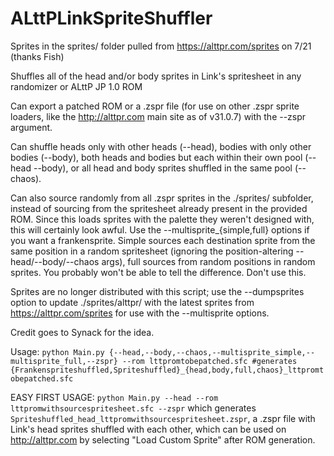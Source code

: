 # ALttPLinkSpriteShuffler

Sprites in the sprites/ folder pulled from https://alttpr.com/sprites on 7/21 (thanks Fish)

Shuffles all of the head and/or body sprites in Link's spritesheet in any randomizer or ALttP JP 1.0 ROM

Can export a patched ROM or a .zspr file (for use on other .zspr sprite loaders, like
the http://alttpr.com main site as of v31.0.7) with the --zspr argument.

Can shuffle heads only with other heads (--head), bodies with only other bodies (--body),
both heads and bodies but each within their own pool (--head --body), or all head and body
sprites shuffled in the same pool (--chaos).

Can also source randomly from all .zspr sprites in the ./sprites/ subfolder, instead of
sourcing from the spritesheet already present in the provided ROM.  Since this loads
sprites with the palette they weren't designed with, this will certainly look awful.
Use the --multisprite_{simple,full} options if you want a frankensprite.  Simple sources
each destination sprite from the same position in a random spritesheet (ignoring the
position-altering --head/--body/--chaos args), full sources from random positions in
random sprites.  You probably won't be able to tell the difference.  Don't use this.

Sprites are no longer distributed with this script; use the --dumpsprites option to
update ./sprites/alttpr/ with the latest sprites from https://alttpr.com/sprites
for use with the --multisprite options.

Credit goes to Synack for the idea.

Usage: `python Main.py {--head,--body,--chaos,--multisprite_simple,--multisprite_full,--zspr} --rom lttpromtobepatched.sfc #generates {Frankenspriteshuffled,Spriteshuffled}_{head,body,full,chaos}_lttpromtobepatched.sfc`

EASY FIRST USAGE: `python Main.py --head --rom lttpromwithsourcespritesheet.sfc --zspr`
which generates `Spriteshuffled_head_lttpromwithsourcespritesheet.zspr`, a .zspr file with
Link's head sprites shuffled with each other, which can be used on http://alttpr.com by
selecting "Load Custom Sprite" after ROM generation.
 

